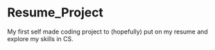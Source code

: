 # Resume_Project
My first self made coding project to (hopefully) put on my resume and explore my skills in CS.
